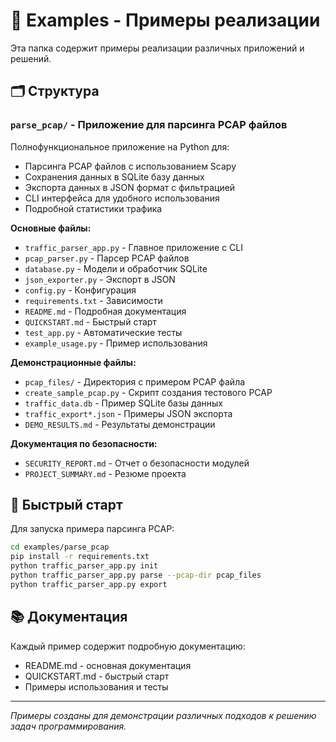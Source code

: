 # 📁 Examples - Примеры реализации

Эта папка содержит примеры реализации различных приложений и решений.

## 🗂️ Структура

### `parse_pcap/` - Приложение для парсинга PCAP файлов
Полнофункциональное приложение на Python для:
- Парсинга PCAP файлов с использованием Scapy
- Сохранения данных в SQLite базу данных
- Экспорта данных в JSON формат с фильтрацией
- CLI интерфейса для удобного использования
- Подробной статистики трафика

**Основные файлы:**
- `traffic_parser_app.py` - Главное приложение с CLI
- `pcap_parser.py` - Парсер PCAP файлов
- `database.py` - Модели и обработчик SQLite
- `json_exporter.py` - Экспорт в JSON
- `config.py` - Конфигурация
- `requirements.txt` - Зависимости
- `README.md` - Подробная документация
- `QUICKSTART.md` - Быстрый старт
- `test_app.py` - Автоматические тесты
- `example_usage.py` - Пример использования

**Демонстрационные файлы:**
- `pcap_files/` - Директория с примером PCAP файла
- `create_sample_pcap.py` - Скрипт создания тестового PCAP
- `traffic_data.db` - Пример SQLite базы данных
- `traffic_export*.json` - Примеры JSON экспорта
- `DEMO_RESULTS.md` - Результаты демонстрации

**Документация по безопасности:**
- `SECURITY_REPORT.md` - Отчет о безопасности модулей
- `PROJECT_SUMMARY.md` - Резюме проекта

## 🚀 Быстрый старт

Для запуска примера парсинга PCAP:

```bash
cd examples/parse_pcap
pip install -r requirements.txt
python traffic_parser_app.py init
python traffic_parser_app.py parse --pcap-dir pcap_files
python traffic_parser_app.py export
```

## 📚 Документация

Каждый пример содержит подробную документацию:
- README.md - основная документация
- QUICKSTART.md - быстрый старт
- Примеры использования и тесты

---

*Примеры созданы для демонстрации различных подходов к решению задач программирования.*
